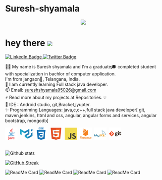 # Suresh-shyamala


<div id="header" align="center">
  <img src="https://media.giphy.com/media/M9gbBd9nbDrOTu1Mqx/giphy.gif" width="100"/>
 </div >
 
 <h1>
  hey there
  <img src="https://media.giphy.com/media/hvRJCLFzcasrR4ia7z/giphy.gif" width="30px"/>
</h1>

  <div id="badges">
  <a href="https://twitter.com/ShyamalaSures12">
    <img src="https://img.shields.io/badge/LinkedIn-blue?style=for-the-badge&logo=linkedin&logoColor=white" alt="LinkedIn Badge"/>
  </a>

  <a href="@ShyamalaSures12">
    <img src="https://img.shields.io/badge/Twitter-blue?style=for-the-badge&logo=twitter&logoColor=white" alt="Twitter Badge"/>
  </a>
 </div>
 
👨‍💻 My name is Suresh shyamala and I'm a graduate🎓 completed student with specialization in bachlor of computer application.<br>
 I'm from jangaon📍, Telangana, India.<br> 
🌱 I am currently learning Full stack java developer.<br>
📫 Email: sureshshyamala95026@gmail.com<br>
⚡ Read more about my projects at Repositories. 💡<br>
🔧 IDE : Android studio, git,Bracket,jyupter.<br>
✨ Programming Languages: java,c,c++,full stack java developer[ git, maven,jenkins, html and css, angular, angular forms and services, angular bootstrap, mongodb]<br>
<div>
  <img src="https://github.com/devicons/devicon/blob/master/icons/java/java-original-wordmark.svg" title="Java" alt="Java" width="40" height="40"/>&nbsp;
<img src="https://github.com/devicons/devicon/blob/master/icons/materialui/materialui-original.svg" title="Material UI" alt="Material UI" width="40" height="40"/>&nbsp;
 <img src="https://github.com/devicons/devicon/blob/master/icons/css3/css3-plain-wordmark.svg"  title="CSS3" alt="CSS" width="40" height="40"/>&nbsp;
  <img src="https://github.com/devicons/devicon/blob/master/icons/html5/html5-original.svg" title="HTML5" alt="HTML" width="40" height="40"/>&nbsp;
  <img src="https://github.com/devicons/devicon/blob/master/icons/javascript/javascript-original.svg" title="JavaScript" alt="JavaScript" width="40" height="40"/>&nbsp;
  <img src="https://github.com/devicons/devicon/blob/master/icons/firebase/firebase-plain-wordmark.svg" title="Firebase" alt="Firebase" width="40" height="40"/>&nbsp;
  <img src="https://github.com/devicons/devicon/blob/master/icons/mysql/mysql-original-wordmark.svg" title="MySQL"  alt="MySQL" width="40" height="40"/>&nbsp;
  <img src="https://github.com/devicons/devicon/blob/master/icons/git/git-original-wordmark.svg" title="Git" **alt="Git" width="40" height="40"/>
</div>
<img src="https://komarev.com/ghpvc/?username=Suresh-28&style=flat-square&color=blue" alt=""/>


![Github stats](https://github-readme-stats.vercel.app/api?username=Suresh-28)


  [![GitHub Streak](http://github-readme-streak-stats.herokuapp.com?user=Suresh-28&theme=dark&background=000000)](https://git.io/streak-stats)

![ReadMe Card](https://github-readme-stats.vercel.app/api/pin/?username=Suresh-28&repo=NSS_Bhavans)
![ReadMe Card](https://github-readme-stats.vercel.app/api/pin/?username=Suresh-28&repo=Tour_Guide)
![ReadMe Card](https://github-readme-stats.vercel.app/api/pin/?username=Suresh-28&repo=Bhavans_Fest)
![ReadMe Card](https://github-readme-stats.vercel.app/api/pin/?username=Suresh-28&repo=Delivery_Dog)
 
 
